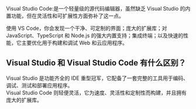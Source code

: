 Visual Studio Code:是一个轻量级的源代码编辑器，虽然缺乏 Visual Studio 的内置功能，但在灵活性和可扩展性方面弥补了这一点。

使用 VS Code，你会发现一个干净、可定制的界面；庞大的扩展库；对 JavaScript、TypeScript 和 Node.js 的强大内置支持；集成终端；以及快速的性能，它主要优化用于构建和调试 Web 和云应用程序。  

## Visual Studio 和 Visual Studio Code 有什么区别？  
Visual Studio 是功能齐全的 IDE 重型冠军，它配备了一套完整的工具用于编码、调试、测试和部署应用程序。  
Visual Studio Code 则轻便灵活，它为速度、灵活性和定制性而构建，并且拥有庞大的扩展库。  


